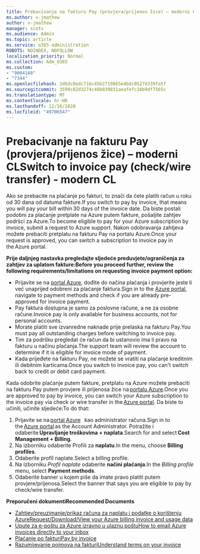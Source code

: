 ```yaml
---
title: Prebacivanje na fakturu Pay (provjera/prijenos žice) – moderni CL
ms.author: v-jmathew
author: v-jmathew
manager: scotv
ms.audience: Admin
ms.topic: article
ms.service: o365-administration
ROBOTS: NOINDEX, NOFOLLOW
localization_priority: Normal
ms.collection: Adm_O365
ms.custom:
- "9004168"
- "7344"
ms.openlocfilehash: 2d6dc0edc716c45b2719865e4bdc0527d339fa5f
ms.sourcegitcommit: 3599c82d3274c48b039831aeafefc16b9df7565c
ms.translationtype: MT
ms.contentlocale: hr-HR
ms.lasthandoff: 12/16/2020
ms.locfileid: "49706547"
---
```

# <a name="switch-to-invoice-pay-checkwire-transfer---modern-cl"></a><span data-ttu-id="977f1-102">Prebacivanje na fakturu Pay (provjera/prijenos žice) – moderni CL</span><span class="sxs-lookup"><span data-stu-id="977f1-102">Switch to invoice pay (check/wire transfer) - modern CL</span></span>

<span data-ttu-id="977f1-103">Ako se prebacite na plaćanje po fakturi, to znači da ćete platiti račun u roku od 30 dana od datuma fakture.</span><span class="sxs-lookup"><span data-stu-id="977f1-103">If you switch to pay by invoice, that means you will pay your bill within 30 days of the invoice date.</span></span> <span data-ttu-id="977f1-104">Da biste postali podobni za plaćanje pretplate na Azure putem fakture, pošaljite zahtjev podršci za Azure.</span><span class="sxs-lookup"><span data-stu-id="977f1-104">To become eligible to pay for your Azure subscription by invoice, submit a request to Azure support.</span></span> <span data-ttu-id="977f1-105">Nakon odobravanja zahtjeva možete prebaciti pretplatu na fakturu Pay na portalu Azure.</span><span class="sxs-lookup"><span data-stu-id="977f1-105">Once your request is approved, you can switch a subscription to invoice pay in the Azure portal.</span></span>

<span data-ttu-id="977f1-106">**Prije daljnjeg nastavka pregledajte sljedeće preduvjete/ograničenja za zahtjev za uplatom fakture:**</span><span class="sxs-lookup"><span data-stu-id="977f1-106">**Before you proceed further, review the following requirements/limitations on requesting invoice payment option:**</span></span>

- <span data-ttu-id="977f1-107">Prijavite se na [portal Azure](https://portal.azure.com/), dođite do načina plaćanja i provjerite jeste li već unaprijed odobreni za plaćanje faktura.</span><span class="sxs-lookup"><span data-stu-id="977f1-107">Sign in to the [Azure portal](https://portal.azure.com/), navigate to payment methods and check if you are already pre-approved for invoice payment.</span></span>
- <span data-ttu-id="977f1-108">Pay faktura dostupna je samo za poslovne račune, a ne za osobne račune.</span><span class="sxs-lookup"><span data-stu-id="977f1-108">Invoice pay is only available for business accounts, not for personal accounts.</span></span>
- <span data-ttu-id="977f1-109">Morate platiti sve izvanredne naknade prije prelaska na fakturu Pay.</span><span class="sxs-lookup"><span data-stu-id="977f1-109">You must pay all outstanding charges before switching to invoice pay.</span></span>
- <span data-ttu-id="977f1-110">Tim za podršku pregledat će račun da bi ustanovio ima li pravo na fakturu u načinu plaćanja.</span><span class="sxs-lookup"><span data-stu-id="977f1-110">The support team will review the account to determine if it is eligible for invoice mode of payment.</span></span>
- <span data-ttu-id="977f1-111">Kada prijeđete na fakturu Pay, ne možete se vratiti na plaćanje kreditnim ili debitnim karticama.</span><span class="sxs-lookup"><span data-stu-id="977f1-111">Once you switch to invoice pay, you can't switch back to credit or debit card payment.</span></span>

<span data-ttu-id="977f1-112">Kada odobrite plaćanje putem fakture, pretplatu na Azure možete prebaciti na fakturu Pay putem provjere ili prijenosa žice na [portalu Azure](https://portal.azure.com/).</span><span class="sxs-lookup"><span data-stu-id="977f1-112">Once you are approved to pay by invoice, you can switch your Azure subscription to the invoice pay via check or wire transfer in the [Azure portal](https://portal.azure.com/).</span></span>
<span data-ttu-id="977f1-113">Da biste to učinili, učinite sljedeće:</span><span class="sxs-lookup"><span data-stu-id="977f1-113">To do that:</span></span>

1. <span data-ttu-id="977f1-114">Prijavite se na [portal Azure](https://portal.azure.com/)   kao administrator računa.</span><span class="sxs-lookup"><span data-stu-id="977f1-114">Sign in to the [Azure portal](https://portal.azure.com/) as the Account Administrator.</span></span> <span data-ttu-id="977f1-115">Potražite i odaberite **Upravljanje troškovima + naplata**.</span><span class="sxs-lookup"><span data-stu-id="977f1-115">Search for and select **Cost Management + Billing**.</span></span>
2. <span data-ttu-id="977f1-116">Na izborniku odaberite Profili za **naplatu**.</span><span class="sxs-lookup"><span data-stu-id="977f1-116">In the menu, choose **Billing profiles**.</span></span>
3. <span data-ttu-id="977f1-117">Odaberite profil naplate.</span><span class="sxs-lookup"><span data-stu-id="977f1-117">Select a billing profile.</span></span>
4. <span data-ttu-id="977f1-118">Na izborniku *Profil naplate* odaberite **načini plaćanja**.</span><span class="sxs-lookup"><span data-stu-id="977f1-118">In the *Billing profile* menu, select **Payment methods**.</span></span>
5. <span data-ttu-id="977f1-119">Odaberite banner u kojem piše da imate pravo platiti putem provjere/prijenosa.</span><span class="sxs-lookup"><span data-stu-id="977f1-119">Select the banner that says you are eligible to pay by check/wire transfer.</span></span>

<span data-ttu-id="977f1-120">**Preporučeni dokumenti**</span><span class="sxs-lookup"><span data-stu-id="977f1-120">**Recommended Documents**</span></span>

- [<span data-ttu-id="977f1-121">Zahtjev/preuzimanje/prikaz računa za naplatu i podatke o korištenju Azure</span><span class="sxs-lookup"><span data-stu-id="977f1-121">Request/Download/View your Azure billing invoice and usage data</span></span>](https://docs.microsoft.com/azure/billing/billing-download-azure-invoice-daily-usage-date)
- [<span data-ttu-id="977f1-122">Upute za e-poštu za Azure izravno u ulaznu poštu</span><span class="sxs-lookup"><span data-stu-id="977f1-122">How to email Azure invoices directly to your inbox</span></span>](https://docs.microsoft.com/azure/billing/billing-download-azure-invoice-daily-usage-date)
- [<span data-ttu-id="977f1-123">Plaćanje po fakturi</span><span class="sxs-lookup"><span data-stu-id="977f1-123">Pay by invoice</span></span>](https://docs.microsoft.com/azure/billing/billing-how-to-pay-by-invoice)
- [<span data-ttu-id="977f1-124">Razumijevanje pojmova na fakturi</span><span class="sxs-lookup"><span data-stu-id="977f1-124">Understand terms on your invoice</span></span>](https://docs.microsoft.com/azure/billing/billing-understand-your-invoice)

